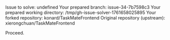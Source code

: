 Issue to solve: undefined
Your prepared branch: issue-34-7b7598c3
Your prepared working directory: /tmp/gh-issue-solver-1761658025895
Your forked repository: konard/TaskMateFrontend
Original repository (upstream): xierongchuan/TaskMateFrontend

Proceed.